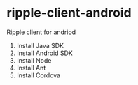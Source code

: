 ripple-client-android
=====================

Ripple client for andriod

1. Install Java SDK
2. Install Android SDK
3. Install Node
4. Install Ant
5. Install Cordova